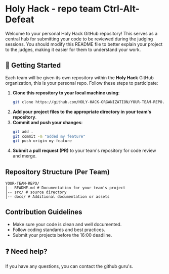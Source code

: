 # Holy Hack - repo team Ctrl-Alt-Defeat

Welcome to your personal Holy Hack GitHub repository! This serves as a central hub for submitting your code to be reviewed during the judging sessions. You should modify this README file to better explain your project to the judges, making it easier for them to understand your work.

## 🚀 Getting Started

Each team will be given its own repository within the **Holy Hack** GitHub organization, this is your personal repo. Follow these steps to participate:

1. **Clone this repository to your local machine using**:
   ```sh
   git clone https://github.com/HOLY-HACK-ORGANIZATION/YOUR-TEAM-REPO.git
   ```
2. **Add your project files to the appropriate directory in your team's repository**.
3. **Commit and push your changes**:
   ```sh
   git add .
   git commit -m "added my feature"
   git push origin my-feature
   ```
4. **Submit a pull request (PR)** to your team's repository for code review and merge.

## Repository Structure (Per Team)

```
YOUR-TEAM-REPO/
│-- README.md # Documentation for your team's project
│-- src/ # source directory
│-- docs/ # Additional documentation or assets
```

## Contribution Guidelines

- Make sure your code is clean and well documented.
- Follow coding standards and best practices.
- Submit your projects before the 16:00 deadline.

## ❓ Need help?
If you have any questions, you can contact the github guru's.
